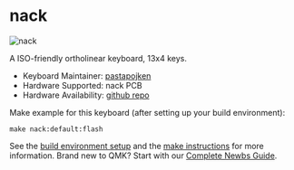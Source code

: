 # nack

![nack](https://imgur.com/a/PPO18Lc)

A ISO-friendly ortholinear keyboard, 13x4 keys. 

* Keyboard Maintainer: [pastapojken](https://github.com/pastapojken)
* Hardware Supported: nack PCB
* Hardware Availability: [github repo](https://github.com/pastapojken/nack)

Make example for this keyboard (after setting up your build environment):

    make nack:default:flash

See the [build environment setup](https://docs.qmk.fm/#/getting_started_build_tools) and the [make instructions](https://docs.qmk.fm/#/getting_started_make_guide) for more information. 
Brand new to QMK? Start with our [Complete Newbs Guide](https://docs.qmk.fm/#/newbs).
